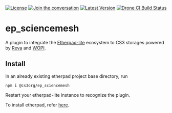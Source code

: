 [![License](https://img.shields.io/badge/License-Apache%202.0-blue.svg)](https://opensource.org/licenses/Apache-2.0) [![Join the conversation](https://badges.gitter.im/cs3org/etherpad-gsoc2022.svg)](https://gitter.im/cs3org/etherpad-gsoc2022) [![Latest Version](https://img.shields.io/npm/v/@cs3org/ep_sciencemesh)](https://www.npmjs.com/package/@cs3org/ep_sciencemesh) [![Drone CI Build Status](https://img.shields.io/drone/build/cs3org/ep_sciencemesh?server=https%3A%2F%2Fdrone.cernbox.cern.ch)](https://drone.cernbox.cern.ch/cs3org/ep_sciencemesh) 

ep_sciencemesh
==============

A plugin to integrate the [Etherpad-lite](https://github.com/ether/etherpad-lite) ecosystem to CS3 storages powered by [Reva](https://github.com/cs3org/reva) and [WOPI](https://github.com/cs3org/wopiserver).

## Install

In an already existing etherpad project base directory, run

    npm i @cs3org/ep_sciencemesh

Restart your etherpad-lite instance to recognize the plugin.

To install etherpad, refer [here](https://github.com/ether/etherpad-lite#installation).

